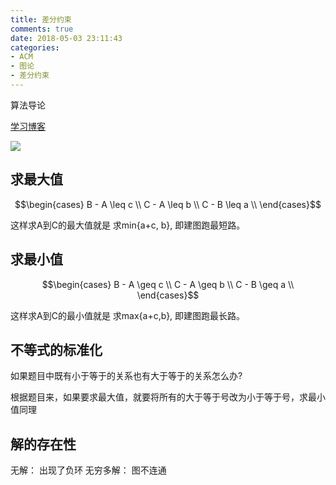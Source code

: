 ```yaml
---
title: 差分约束
comments: true
date: 2018-05-03 23:11:43
categories:
- ACM
- 图论
- 差分约束
---
```


算法导论

[学习博客](http://www.cppblog.com/menjitianya/archive/2015/11/19/212292.html)


![](http://ozrmo3j0k.bkt.clouddn.com/cfys_010.png)

## 求最大值

$$\begin{cases}
    B - A \leq c \\
    C - A \leq b \\
    C - B \leq a \\
    \end{cases}$$

这样求A到C的最大值就是 求min{a+c, b},  即建图跑最短路。

## 求最小值

$$\begin{cases}
    B - A \geq c \\
    C - A \geq b \\
    C - B \geq a \\
    \end{cases}$$

这样求A到C的最小值就是 求max{a+c,b}, 即建图跑最长路。

## 不等式的标准化

如果题目中既有小于等于的关系也有大于等于的关系怎么办?

根据题目来，如果要求最大值，就要将所有的大于等于号改为小于等于号，求最小值同理

## 解的存在性

无解： 出现了负环
无穷多解： 图不连通